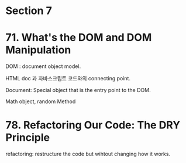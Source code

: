 # Section 7

# 71. What's the DOM and DOM Manipulation

DOM : document object model.

HTML doc 과 자바스크립트 코드와의 connecting point.

Document: Special object that is the entry point to the DOM.

Math object, random Method

# 78. Refactoring Our Code: The DRY Principle

refactoring: restructure the code but wihtout changing how it works.

